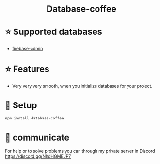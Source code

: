<h1 align="center">
   Database-coffee
</h1>

# ⭐ Supported databases
- [firebase-admin](https://github.com/firebase/firebase-admin-node)

# ⭐ Features
- Very very very smooth, when you initialize databases for your project.

# 📕 Setup
```js
npm install database-coffee
```

# 💭 communicate
For help or to solve problems you can through my private server in Discord
https://discord.gg/NhdHGMEJP7